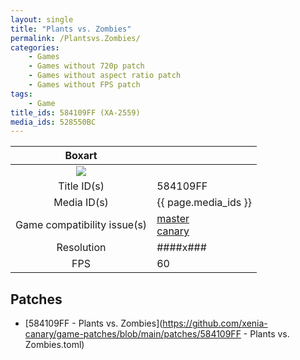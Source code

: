 ```yaml
---
layout: single
title: "Plants vs. Zombies"
permalink: /Plantsvs.Zombies/
categories:
    - Games
    - Games without 720p patch
    - Games without aspect ratio patch
    - Games without FPS patch
tags:
    - Game
title_ids: 584109FF (XA-2559)
media_ids: 528550BC
---
```


| Boxart                      |                                                                            |
| :----:                      | :-                                                                         |
| ![](https://download-ssl.xbox.com/content/images/66acd000-77fe-1000-9115-d802584109ff/1033/boxartlg.jpg) |
| Title ID(s)                 | 584109FF                                                                   |
| Media ID(s)                 | {{ page.media_ids }}                                                        |
| Game compatibility issue(s) | [master](https://github.com/xenia-project/game-compatibility/issues/)<br>[canary](https://github.com/xenia-canary/game-compatibility/issues/) |
| Resolution                  | ####x###                                                                   |
| FPS                         | 60                                                                         |

## Patches
* [584109FF - Plants vs. Zombies](https://github.com/xenia-canary/game-patches/blob/main/patches/584109FF - Plants vs. Zombies.toml)

<!--This page was generated by a script. You can remove this comment once the page is verified to be free of mistakes.-->
